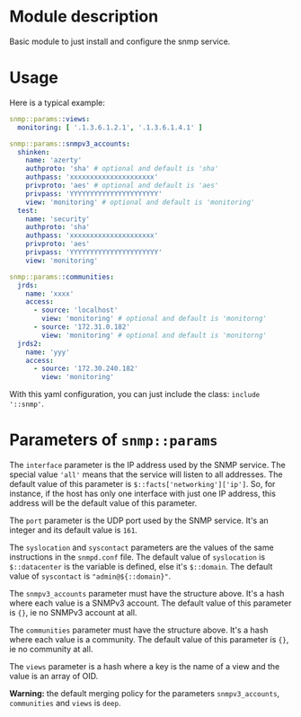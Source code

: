 # Module description

Basic module to just install and configure the snmp service.




# Usage

Here is a typical example:

```yaml
snmp::params::views:
  monitoring: [ '.1.3.6.1.2.1', '.1.3.6.1.4.1' ]

snmp::params::snmpv3_accounts:
  shinken:
    name: 'azerty'
    authproto: 'sha' # optional and default is 'sha'
    authpass: 'xxxxxxxxxxxxxxxxxxxxx'
    privproto: 'aes' # optional and default is 'aes'
    privpass: 'YYYYYYYYYYYYYYYYYYYYYY'
    view: 'monitoring' # optional and default is 'monitoring'
  test:
    name: 'security'
    authproto: 'sha'
    authpass: 'xxxxxxxxxxxxxxxxxxxxx'
    privproto: 'aes'
    privpass: 'YYYYYYYYYYYYYYYYYYYYYY'
    view: 'monitoring'

snmp::params::communities:
  jrds:
    name: 'xxxx'
    access:
      - source: 'localhost'
        view: 'monitoring' # optional and default is 'monitorng'
      - source: '172.31.0.182'
        view: 'monitoring' # optional and default is 'monitorng'
  jrds2:
    name: 'yyy'
    access:
      - source: '172.30.240.182'
        view: 'monitoring'
```

With this yaml configuration, you can just include the
class: `include '::snmp'`.




# Parameters of `snmp::params`

The `interface` parameter is the IP address used by the SNMP
service. The special value `'all'` means that the service
will listen to all addresses. The default value of this
parameter is `$::facts['networking']['ip']`. So, for
instance, if the host has only one interface with just one
IP address, this address will be the default value of this
parameter.

The `port` parameter is the UDP port used by the SNMP
service. It's an integer and its default value is `161`.

The `syslocation` and `syscontact` parameters are the values
of the same instructions in the `snmpd.conf` file. The
default value of `syslocation` is `$::datacenter` is the
variable is defined, else it's `$::domain`. The default
value of `syscontact` is `"admin@${::domain}"`.

The `snmpv3_accounts` parameter must have the structure
above. It's a hash where each value is a SNMPv3 account.
The default value of this parameter is `{}`, ie no SNMPv3
account at all.

The `communities` parameter must have the structure
above. It's a hash where each value is a community.
The default value of this parameter is `{}`, ie no
community at all.

The `views` parameter is a hash where a key is the
name of a view and the value is an array of OID.

**Warning:** the default merging policy for the parameters
`snmpv3_accounts`, `communities` and `views` is `deep`.




